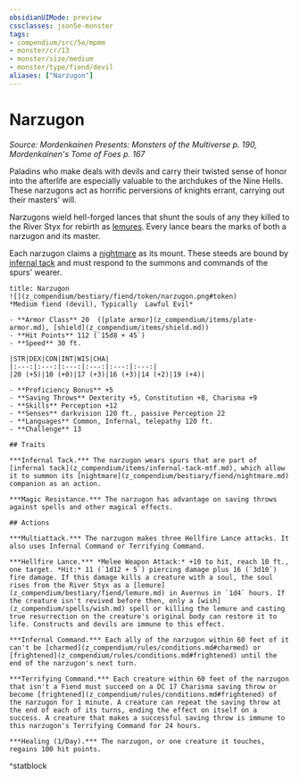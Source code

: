 ```yaml
---
obsidianUIMode: preview
cssclasses: json5e-monster
tags:
- compendium/src/5e/mpmm
- monster/cr/13
- monster/size/medium
- monster/type/fiend/devil
aliases: ["Narzugon"]
---
```

# Narzugon
*Source: Mordenkainen Presents: Monsters of the Multiverse p. 190, Mordenkainen's Tome of Foes p. 167*  

Paladins who make deals with devils and carry their twisted sense of honor into the afterlife are especially valuable to the archdukes of the Nine Hells. These narzugons act as horrific perversions of knights errant, carrying out their masters' will.

Narzugons wield hell-forged lances that shunt the souls of any they killed to the River Styx for rebirth as [lemures](z_compendium/bestiary/fiend/lemure.md). Every lance bears the marks of both a narzugon and its master.

Each narzugon claims a [nightmare](z_compendium/bestiary/fiend/nightmare.md) as its mount. These steeds are bound by [infernal tack](z_compendium/items/infernal-tack-mtf.md) and must respond to the summons and commands of the spurs' wearer.

```ad-statblock
title: Narzugon
![](z_compendium/bestiary/fiend/token/narzugon.png#token)
*Medium fiend (devil), Typically  Lawful Evil*

- **Armor Class** 20  ([plate armor](z_compendium/items/plate-armor.md), [shield](z_compendium/items/shield.md))
- **Hit Points** 112 (`15d8 + 45`)
- **Speed** 30 ft.

|STR|DEX|CON|INT|WIS|CHA|
|:---:|:---:|:---:|:---:|:---:|:---:|
|20 (+5)|10 (+0)|17 (+3)|16 (+3)|14 (+2)|19 (+4)|

- **Proficiency Bonus** +5
- **Saving Throws** Dexterity +5, Constitution +8, Charisma +9
- **Skills** Perception +12
- **Senses** darkvision 120 ft., passive Perception 22
- **Languages** Common, Infernal, telepathy 120 ft.
- **Challenge** 13

## Traits

***Infernal Tack.*** The narzugon wears spurs that are part of [infernal tack](z_compendium/items/infernal-tack-mtf.md), which allow it to summon its [nightmare](z_compendium/bestiary/fiend/nightmare.md) companion as an action.

***Magic Resistance.*** The narzugon has advantage on saving throws against spells and other magical effects.

## Actions

***Multiattack.*** The narzugon makes three Hellfire Lance attacks. It also uses Infernal Command or Terrifying Command.

***Hellfire Lance.*** *Melee Weapon Attack:* +10 to hit, reach 10 ft., one target. *Hit:* 11 (`1d12 + 5`) piercing damage plus 16 (`3d10`) fire damage. If this damage kills a creature with a soul, the soul rises from the River Styx as a [lemure](z_compendium/bestiary/fiend/lemure.md) in Avernus in `1d4` hours. If the creature isn't revived before then, only a [wish](z_compendium/spells/wish.md) spell or killing the lemure and casting true resurrection on the creature's original body can restore it to life. Constructs and devils are immune to this effect.

***Infernal Command.*** Each ally of the narzugon within 60 feet of it can't be [charmed](z_compendium/rules/conditions.md#charmed) or [frightened](z_compendium/rules/conditions.md#frightened) until the end of the narzugon's next turn.

***Terrifying Command.*** Each creature within 60 feet of the narzugon that isn't a Fiend must succeed on a DC 17 Charisma saving throw or become [frightened](z_compendium/rules/conditions.md#frightened) of the narzugon for 1 minute. A creature can repeat the saving throw at the end of each of its turns, ending the effect on itself on a success. A creature that makes a successful saving throw is immune to this narzugon's Terrifying Command for 24 hours.

***Healing (1/Day).*** The narzugon, or one creature it touches, regains 100 hit points.
```
^statblock
